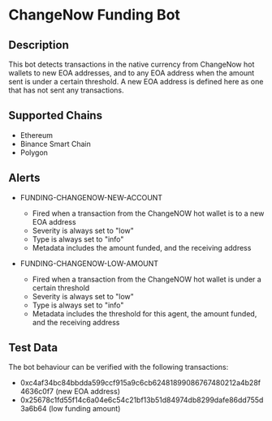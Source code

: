 # ChangeNow Funding Bot

## Description

This bot detects transactions in the native currency from ChangeNow hot wallets to new EOA addresses, and to any EOA address when the amount sent is under a certain threshold. A new EOA address is defined here as one that has not sent any transactions.

## Supported Chains

- Ethereum
- Binance Smart Chain
- Polygon

## Alerts


- FUNDING-CHANGENOW-NEW-ACCOUNT
  - Fired when a transaction from the ChangeNOW hot wallet is to a new EOA address
  - Severity is always set to "low"
  - Type is always set to "info"
  - Metadata includes the amount funded, and the receiving address

- FUNDING-CHANGENOW-LOW-AMOUNT
  - Fired when a transaction from the ChangeNOW hot wallet is under a certain threshold
  - Severity is always set to "low"
  - Type is always set to "info"
  - Metadata includes the threshold for this agent, the amount funded, and the receiving address

## Test Data

The bot behaviour can be verified with the following transactions:

- 0xc4af34bc84bbdda599ccf915a9c6cb62481899086767480212a4b28f4636c0f7 (new EOA address)
- 0x25678c1fd55f14c6a04e6c54c21bf13b51d84974db8299dafe86dd755d3a6b64 (low funding amount)
